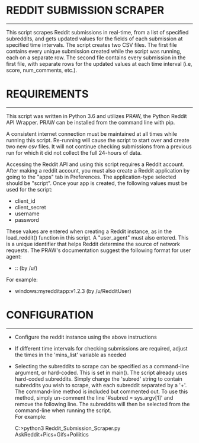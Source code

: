 # REDDIT SUBMISSION SCRAPER
------------

This script scrapes Reddit submissions in real-time, from a list of specified subreddits, and gets updated
values for the fields of each submission at specified time intervals. The script creates two CSV files. The first file contains every unique submission created while the script was running, each on a separate row. The second file contains every submission in the first file, with separate rows for the updated values at each time interval (i.e, score, num_comments, etc.).


# REQUIREMENTS
------------

This script was written in Python 3.6 and utilizes PRAW, the Python Reddit API Wrapper. PRAW can be installed
from the command line with pip.

A consistent internet connection must be maintained at all times while running this script. Re-running will 
cause the script to start over and create two new csv files. It will not continue checking submissions from a 
previous run for which it did not collect the full 24-hours of data.

Accessing the Reddit API and using this script requires a Reddit account. After making a reddit account, you
must also create a Reddit application by going to the "apps" tab in Preferences. The application-type selected
should be "script". Once your app is created, the following values must be used for the script:

* client_id
* client_secret
* username
* password

These values are entered when creating a Reddit instance, as in the load_reddit() function in this script. 
A "user_agent" must also entered. This is a unique identifier that helps Reddit determine the source of network
requests. The PRAW's documentation suggest the following format for user agent:

* <platform>:<app ID>:<version string> (by /u/<Reddit username>)

For example:

* windows:myredditapp:v1.2.3 (by /u/RedditUser)


# CONFIGURATION
-------------
 
 * Configure the reddit instance using the above instructions

 * If different time intervals for checking submissions are required, adjust the times in the 'mins_list' 
   variable as needed

 * Selecting the subreddits to scrape can be specified as a command-line argument, or hard-coded. This is 
   set in main(). The script already uses hard-coded subreddits. Simply change the 'subred' string to contain
   subreddits you wish to scrape, with each subreddit separated by a '+'. The command-line method is included
   but commented out. To use this method, simply un-comment the line '#subred = sys.argv[1]' and remove the 
   following line. The subreddits will then be selected from the command-line when running the script.   
   For example:

   C:\>python3 Reddit_Submission_Scraper.py AskReddit+Pics+Gifs+Poliitics

